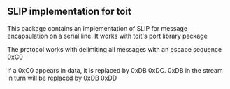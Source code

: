 ## SLIP implementation for toit

This package contains an implementation of SLIP for message encapsulation on a serial line. It works with toit's port library package

The protocol works with delimiting all messages with an escape sequence 0xC0

If a 0xC0 appears in data, it is replaced by 0xDB 0xDC. 0xDB in the stream in turn will be replaced by 0xDB 0xDD

